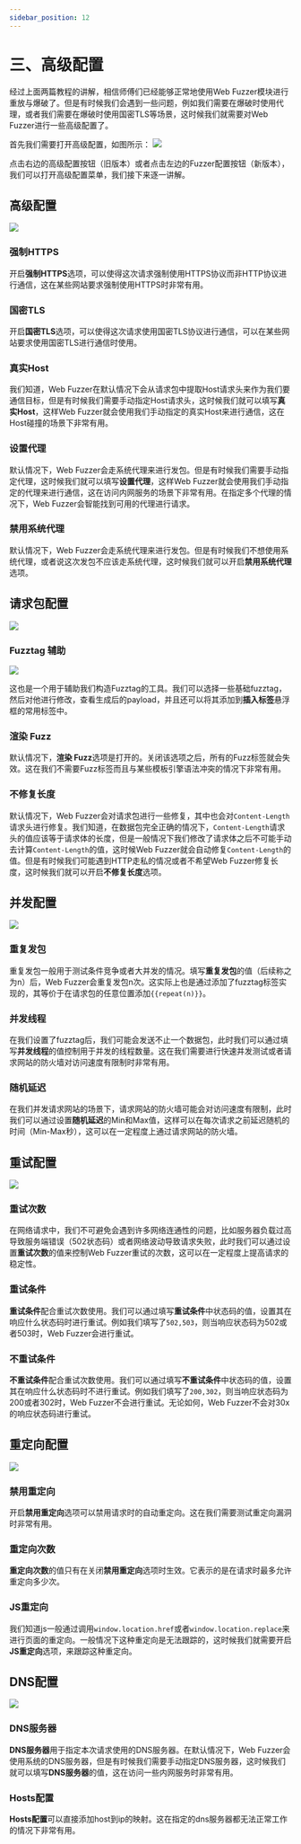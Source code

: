 ```yaml
---
sidebar_position: 12
---
```

# 三、高级配置

经过上面两篇教程的讲解，相信师傅们已经能够正常地使用Web Fuzzer模块进行重放与爆破了。但是有时候我们会遇到一些问题，例如我们需要在爆破时使用代理，或者我们需要在爆破时使用国密TLS等场景，这时候我们就需要对Web Fuzzer进行一些高级配置了。

首先我们需要打开高级配置，如图所示：
![](/img/products/yakit/Fuzz-config1/1.png)

点击右边的高级配置按钮（旧版本）或者点击左边的Fuzzer配置按钮（新版本），我们可以打开高级配置菜单，我们接下来逐一讲解。

## 高级配置
![](/img/products/yakit/Fuzz-config1/2.png)

### 强制HTTPS
开启**强制HTTPS**选项，可以使得这次请求强制使用HTTPS协议而非HTTP协议进行通信，这在某些网站要求强制使用HTTPS时非常有用。

### 国密TLS
开启**国密TLS**选项，可以使得这次请求使用国密TLS协议进行通信，可以在某些网站要求使用国密TLS进行通信时使用。

### 真实Host
我们知道，Web Fuzzer在默认情况下会从请求包中提取Host请求头来作为我们要通信目标，但是有时候我们需要手动指定Host请求头，这时候我们就可以填写**真实Host**，这样Web Fuzzer就会使用我们手动指定的真实Host来进行通信，这在Host碰撞的场景下非常有用。

### 设置代理
默认情况下，Web Fuzzer会走系统代理来进行发包。但是有时候我们需要手动指定代理，这时候我们就可以填写**设置代理**，这样Web Fuzzer就会使用我们手动指定的代理来进行通信，这在访问内网服务的场景下非常有用。在指定多个代理的情况下，Web Fuzzer会智能找到可用的代理进行请求。

### 禁用系统代理
默认情况下，Web Fuzzer会走系统代理来进行发包。但是有时候我们不想使用系统代理，或者说这次发包不应该走系统代理，这时候我们就可以开启**禁用系统代理**选项。

## 请求包配置
![](/img/products/yakit/Fuzz-config1/3.png)

### Fuzztag 辅助
![](/img/products/yakit/Fuzz-config1/4.png)

这也是一个用于辅助我们构造Fuzztag的工具。我们可以选择一些基础fuzztag，然后对他进行修改，查看生成后的payload，并且还可以将其添加到**插入标签**悬浮框的常用标签中。

### 渲染 Fuzz
默认情况下，**渲染 Fuzz**选项是打开的。关闭该选项之后，所有的Fuzz标签就会失效。这在我们不需要Fuzz标签而且与某些模板引擎语法冲突的情况下非常有用。

### 不修复长度
默认情况下，Web Fuzzer会对请求包进行一些修复，其中也会对`Content-Length`请求头进行修复。我们知道，在数据包完全正确的情况下，`Content-Length`请求头的值应该等于请求体的长度，但是一般情况下我们修改了请求体之后不可能手动去计算`Content-Length`的值，这时候Web Fuzzer就会自动修复`Content-Length`的值。但是有时候我们可能遇到HTTP走私的情况或者不希望Web Fuzzer修复长度，这时候我们就可以开启**不修复长度**选项。

## 并发配置
![](/img/products/yakit/Fuzz-config1/5.png)

### 重复发包
重复发包一般用于测试条件竞争或者大并发的情况。填写**重复发包**的值（后续称之为n）后，Web Fuzzer会重复发包n次。这实际上也是通过添加了fuzztag标签实现的，其等价于在请求包的任意位置添加`{{repeat(n)}}`。

### 并发线程
在我们设置了fuzztag后，我们可能会发送不止一个数据包，此时我们可以通过填写**并发线程**的值控制用于并发的线程数量。这在我们需要进行快速并发测试或者请求网站的防火墙对访问速度有限制时非常有用。

### 随机延迟
在我们并发请求网站的场景下，请求网站的防火墙可能会对访问速度有限制，此时我们可以通过设置**随机延迟**的Min和Max值，这样可以在每次请求之前延迟随机的时间（Min-Max秒），这可以在一定程度上通过请求网站的防火墙。

## 重试配置
![](/img/products/yakit/Fuzz-config1/6.png)

### 重试次数
在网络请求中，我们不可避免会遇到许多网络连通性的问题，比如服务器负载过高导致服务端错误（502状态码）或者网络波动导致请求失败，此时我们可以通过设置**重试次数**的值来控制Web Fuzzer重试的次数，这可以在一定程度上提高请求的稳定性。

### 重试条件
**重试条件**配合重试次数使用。我们可以通过填写**重试条件**中状态码的值，设置其在响应什么状态码时进行重试。例如我们填写了`502,503`，则当响应状态码为502或者503时，Web Fuzzer会进行重试。

### 不重试条件
**不重试条件**配合重试次数使用。我们可以通过填写**不重试条件**中状态码的值，设置其在响应什么状态码时不进行重试。例如我们填写了`200,302`，则当响应状态码为200或者302时，Web Fuzzer不会进行重试。无论如何，Web Fuzzer不会对30x的响应状态码进行重试。

## 重定向配置
![](/img/products/yakit/Fuzz-config1/7.png)

### 禁用重定向
开启**禁用重定向**选项可以禁用请求时的自动重定向。这在我们需要测试重定向漏洞时非常有用。

### 重定向次数
**重定向次数**的值只有在关闭**禁用重定向**选项时生效。它表示的是在请求时最多允许重定向多少次。

### JS重定向
我们知道js一般通过调用`window.location.href`或者`window.location.replace`来进行页面的重定向。一般情况下这种重定向是无法跟踪的，这时候我们就需要开启**JS重定向**选项，来跟踪这种重定向。

## DNS配置
![](/img/products/yakit/Fuzz-config1/8.png)

### DNS服务器
**DNS服务器**用于指定本次请求使用的DNS服务器。在默认情况下，Web Fuzzer会使用系统的DNS服务器，但是有时候我们需要手动指定DNS服务器，这时候我们就可以填写**DNS服务器**的值，这在访问一些内网服务时非常有用。

### Hosts配置
**Hosts配置**可以直接添加host到ip的映射。这在指定的dns服务器都无法正常工作的情况下非常有用。

